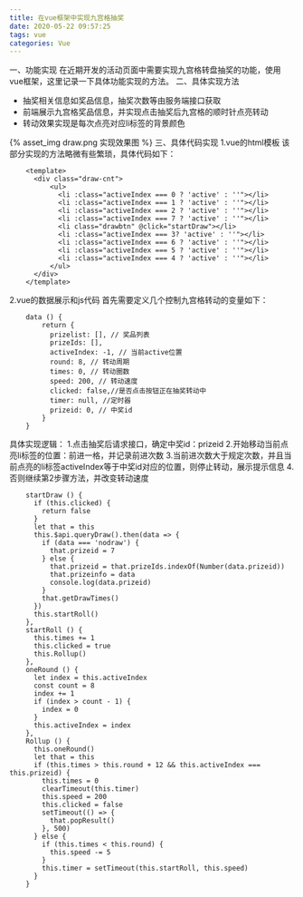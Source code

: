 ```yaml
---
title: 在vue框架中实现九宫格抽奖
date: 2020-05-22 09:57:25
tags: vue
categories: Vue
---
```

一、功能实现
在近期开发的活动页面中需要实现九宫格转盘抽奖的功能，使用vue框架，这里记录一下具体功能实现的方法。
二、具体实现方法
- 抽奖相关信息如奖品信息，抽奖次数等由服务端接口获取
- 前端展示九宫格奖品信息，并实现点击抽奖后九宫格的顺时针点亮转动
- 转动效果实现是每次点亮对应li标签的背景颜色
<!--more-->
{% asset_img draw.png 实现效果图 %}
三、具体代码实现
1.vue的html模板
该部分实现的方法略微有些繁琐，具体代码如下：

        <template>
          <div class="draw-cnt">
              <ul>
                <li :class="activeIndex === 0 ? 'active' : ''"></li>
                <li :class="activeIndex === 1 ? 'active' : ''"></li>
                <li :class="activeIndex === 2 ? 'active' : ''"></li>
                <li :class="activeIndex === 7 ? 'active' : ''"></li>
                <li class="drawbtn" @click="startDraw"></li>
                <li :class="activeIndex === 3? 'active' : ''"></li>
                <li :class="activeIndex === 6 ? 'active' : ''"></li>
                <li :class="activeIndex === 5 ? 'active' : ''"></li>
                <li :class="activeIndex === 4 ? 'active' : ''"></li>
              </ul>
          </div>
        </template>

2.vue的数据展示和js代码
首先需要定义几个控制九宫格转动的变量如下：

        data () {
            return {
              prizelist: [], // 奖品列表
              prizeIds: [],
              activeIndex: -1, // 当前active位置
              round: 8, // 转动周期
              times: 0, // 转动圈数
              speed: 200, // 转动速度
              clicked: false,//是否点击按钮正在抽奖转动中
              timer: null, //定时器
              prizeid: 0, // 中奖id
            }
        }

具体实现逻辑：
1.点击抽奖后请求接口，确定中奖id：prizeid
2.开始移动当前点亮li标签的位置：前进一格，并记录前进次数
3.当前进次数大于规定次数，并且当前点亮的li标签activeIndex等于中奖id对应的位置，则停止转动，展示提示信息
4.否则继续第2步骤方法，并改变转动速度

        startDraw () {
          if (this.clicked) {
            return false
          }
          let that = this
          this.$api.queryDraw().then(data => {
            if (data === 'nodraw') {
              that.prizeid = 7
            } else {
              that.prizeid = that.prizeIds.indexOf(Number(data.prizeid))
              that.prizeinfo = data
              console.log(data.prizeid)
            }
            that.getDrawTimes()
          })
          this.startRoll()
        },
        startRoll () {
          this.times += 1
          this.clicked = true
          this.Rollup()
        },
        oneRound () {
          let index = this.activeIndex
          const count = 8
          index += 1
          if (index > count - 1) {
            index = 0
          }
          this.activeIndex = index
        },
        Rollup () {
          this.oneRound()
          let that = this
          if (this.times > this.round + 12 && this.activeIndex === this.prizeid) {
            this.times = 0
            clearTimeout(this.timer)
            this.speed = 200
            this.clicked = false
            setTimeout(() => {
              that.popResult()
            }, 500)
          } else {
            if (this.times < this.round) {
              this.speed -= 5
            }
            this.timer = setTimeout(this.startRoll, this.speed)
          }
        }